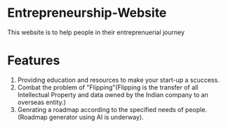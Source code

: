 # Entrepreneurship-Website
This website is to help people in their entreprenuerial journey
# Features
1. Providing education and resources to make your start-up a scuccess.
2. Combat the problem of "Flipping"(Flipping is the transfer of all Intellectual Property and data owned by the Indian company to an overseas entity.)
3. Genrating a roadmap according to the specified needs of people.(Roadmap generator using AI is underway).

